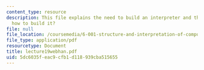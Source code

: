 ```yaml
---
content_type: resource
description: This file explains the need to build an interpreter and then explians
  how to build it?
file: null
file_location: /coursemedia/6-001-structure-and-interpretation-of-computer-programs-spring-2005/5dc6035feac9cfb1d118939cba515655_lecture19webhan.pdf
file_type: application/pdf
resourcetype: Document
title: lecture19webhan.pdf
uid: 5dc6035f-eac9-cfb1-d118-939cba515655
---
```

